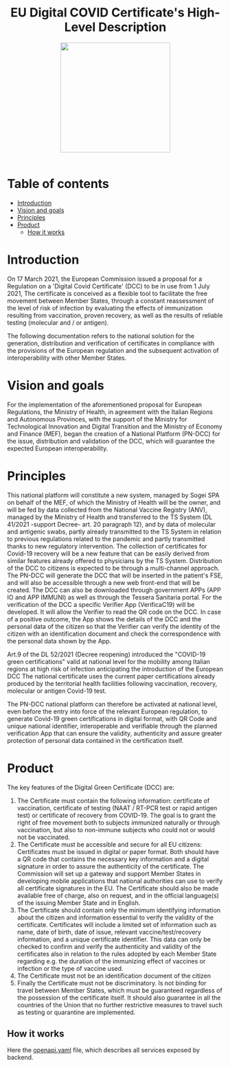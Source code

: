 <h1 align="center">EU Digital COVID Certificate's High-Level Description</h1>

<div align="center">
<img width="256" height="256" src="img/logo-dcg.png">
</div>

<br />

# Table of contents

- [Introduction](#introduction)
- [Vision and goals](#vision-and-goals)
- [Principles](#principles)
- [Product](#product)
  - [How it works](#product--how-it-works)


# Introduction
On 17 March 2021, the European Commission issued a proposal for a Regulation on a 'Digital Covid Certificate' (DCC) to be in use from 1 July 2021, The certificate is conceived as a flexible tool to facilitate the free movement between Member States, through a constant reassessment of the level of risk of infection by evaluating the effects of immunization resulting from vaccination, proven recovery, as well as the results of reliable testing (molecular and / or antigen).

The following documentation refers to the national solution for the generation, distribution and verification of certificates in compliance with the provisions of the European regulation and the subsequent activation of interoperability with other Member States.

# Vision and goals
For the implementation of the aforementioned proposal for European Regulations, the Ministry of Health, in agreement with the Italian Regions and Autonomous Provinces, with the support of the Ministry for Technological Innovation and Digital Transition and the Ministry of Economy and Finance (MEF), began the creation of a National Platform (PN-DCC) for the issue, distribution and validation of the DCC, which will guarantee the expected European interoperability.

# Principles
This national platform will constitute a new system, managed by Sogei SPA on behalf of the MEF, of which the Ministry of Health will be the owner, and will be fed by data collected from the National Vaccine Registry (ANV), managed by the Ministry of Health and transferred to the TS System (DL 41/2021 -support Decree- art. 20 paragraph 12), and by data of molecular and antigenic swabs, partly already transmitted to the TS System in relation to previous regulations related to the pandemic and partly transmitted thanks to new regulatory intervention. The collection of certificates for Covid-19 recovery will be a new feature that can be easily derived from similar features already offered to physicians by the TS System.
Distribution of the DCC to citizens is expected to be through a multi-channel approach. The PN-DCC will generate the DCC that will be inserted in the patient's FSE, and will also be accessible through a new web front-end that will be created. The DCC can also be downloaded through government APPs (APP IO and APP IMMUNI) as well as through the Tessera Sanitaria portal.
For the verification of the DCC a specific  Verifier App (VerificaC19) will be developed. It will allow the Verifier to read the QR code on the DCC.  In case of a positive outcome, the App shows the details of the DCC and the personal data of the citizen so that the Verifier can verify the identity of the citizen with an identification document and check the correspondence with the personal data shown by the App.

Art.9  of the DL 52/2021 (Decree reopening) introduced  the "COVID-19 green certifications" valid at national level for the mobility among Italian regions at high risk of infection anticipating the introduction of the European DCC The national certificate uses the current paper certifications already produced by the territorial health facilities following vaccination, recovery, molecular or antigen Covid-19 test.

The PN-DCC national platform can therefore be activated at national level, even before the entry into force of the relevant European regulation, to generate  Covid-19 green certifications in digital format, with QR Code and unique national identifier, interoperable and verifiable through the planned verification App that can ensure the validity, authenticity and assure greater protection of personal data contained in the certification itself.

# Product
The key features of the Digital Green Certificate (DCC) are:
1. The Certificate must contain the following information: certificate of vaccination, certificate of testing (NAAT / RT-PCR test or rapid antigen test) or certificate of recovery from COVID-19. The goal is to grant the right of free movement both to subjects immunized naturally or through vaccination, but also to non-immune subjects who could not or would not be vaccinated.
2. The Certificate must be accessible and secure for all EU citizens:
Certificates must be issued in digital or paper format. Both should have a QR code that contains the necessary key information and a digital signature in order to assure the authenticity of  the certificate.
The Commission will set up a gateway and support Member States in developing mobile applications that national authorities can use to verify all certificate signatures in the EU.
The Certificate should also be made available free of charge, also on request, and in the official language(s) of the issuing Member State and in English.
3. The Certificate should contain only the minimum identifying information about the citizen and information essential to verify the validity of the certificate. Certificates will include a limited set of information such as name, date of birth, date of issue, relevant vaccine/test/recovery information, and a unique certificate identifier.
This data can only be checked to confirm and verify the authenticity and validity of the certificates also in relation to the rules adopted by each Member State regarding e.g. the duration of the immunizing effect of vaccines or infection or the type of vaccine used. 
4. The Certificate must not be an identification document of the citizen 
5. Finally the Certificate must not be discriminatory. Is not binding for travel between Member States, which must be guaranteed regardless of the possession of the certificate itself.
It should also guarantee in all the countries of the Union that no further restrictive measures to travel such as testing or quarantine are implemented.

## How it works
Here the [openapi.yaml](./openapi.yaml) file, which describes all services exposed by backend.
